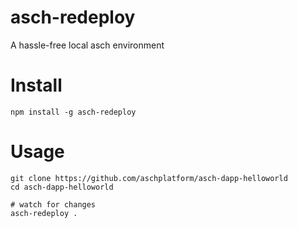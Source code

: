 # asch-redeploy
A hassle-free local asch environment

# Install
```
npm install -g asch-redeploy
```

# Usage
```
git clone https://github.com/aschplatform/asch-dapp-helloworld
cd asch-dapp-helloworld

# watch for changes
asch-redeploy .
```

